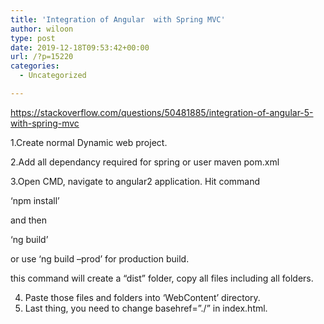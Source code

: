 ```yaml
---
title: 'Integration of Angular  with Spring MVC'
author: wiloon
type: post
date: 2019-12-18T09:53:42+00:00
url: /?p=15220
categories:
  - Uncategorized

---
```

https://stackoverflow.com/questions/50481885/integration-of-angular-5-with-spring-mvc

1.Create normal Dynamic web project.
  
2.Add all dependancy required for spring or user maven pom.xml
  
3.Open CMD, navigate to angular2 application. Hit command

&#8216;npm install&#8217;

and then

&#8216;ng build&#8217;

or use &#8216;ng build &#8211;prod&#8217; for production build.
  
this command will create a “dist” folder, copy all files including all folders.

<ol start="4">
  <li>
    Paste those files and folders into &#8216;WebContent&#8217; directory.
  </li>
  <li>
    Last thing, you need to change basehref=”./” in index.html.
  </li>
</ol>